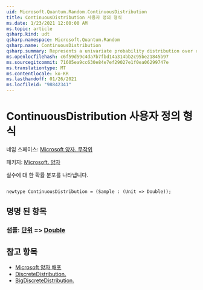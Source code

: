 ```yaml
---
uid: Microsoft.Quantum.Random.ContinuousDistribution
title: ContinuousDistribution 사용자 정의 형식
ms.date: 1/23/2021 12:00:00 AM
ms.topic: article
qsharp.kind: udt
qsharp.namespace: Microsoft.Quantum.Random
qsharp.name: ContinuousDistribution
qsharp.summary: Represents a univariate probability distribution over real numbers.
ms.openlocfilehash: c6f59d59c4da7b7fbd14a314bb2c95be21845b97
ms.sourcegitcommit: 71605ea9cc630e84e7ef29027e1f0ea06299747e
ms.translationtype: MT
ms.contentlocale: ko-KR
ms.lasthandoff: 01/26/2021
ms.locfileid: "98842341"
---
```

# <a name="continuousdistribution-user-defined-type"></a>ContinuousDistribution 사용자 정의 형식

네임 스페이스: [Microsoft 양자. 무작위](xref:Microsoft.Quantum.Random)

패키지: [Microsoft. 양자](https://nuget.org/packages/Microsoft.Quantum.QSharp.Core)


실수에 대 한 확률 분포를 나타냅니다.

```qsharp

newtype ContinuousDistribution = (Sample : (Unit => Double));
```



## <a name="named-items"></a>명명 된 항목

### <a name="sample--unit--double"></a>샘플: [단위](xref:microsoft.quantum.lang-ref.unit) => [Double](xref:microsoft.quantum.lang-ref.double) 



## <a name="see-also"></a>참고 항목

- [Microsoft 양자 배포](xref:Microsoft.Quantum.Random.ComplexDistribution)
- [DiscreteDistribution.](xref:Microsoft.Quantum.Random.DiscreteDistribution)
- [BigDiscreteDistribution.](xref:Microsoft.Quantum.Random.BigDiscreteDistribution)